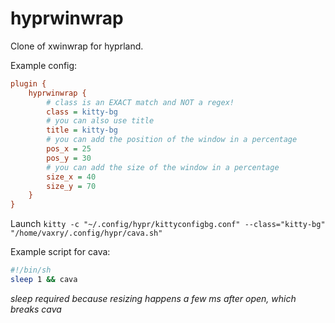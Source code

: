 # hyprwinwrap

Clone of xwinwrap for hyprland.

Example config:
```ini
plugin {
    hyprwinwrap {
        # class is an EXACT match and NOT a regex!
        class = kitty-bg
        # you can also use title
        title = kitty-bg
        # you can add the position of the window in a percentage
        pos_x = 25
        pos_y = 30
        # you can add the size of the window in a percentage
        size_x = 40
        size_y = 70
    }
}

```

Launch `kitty -c "~/.config/hypr/kittyconfigbg.conf" --class="kitty-bg" "/home/vaxry/.config/hypr/cava.sh"`

Example script for cava:

```sh
#!/bin/sh
sleep 1 && cava
```

_sleep required because resizing happens a few ms after open, which breaks cava_
